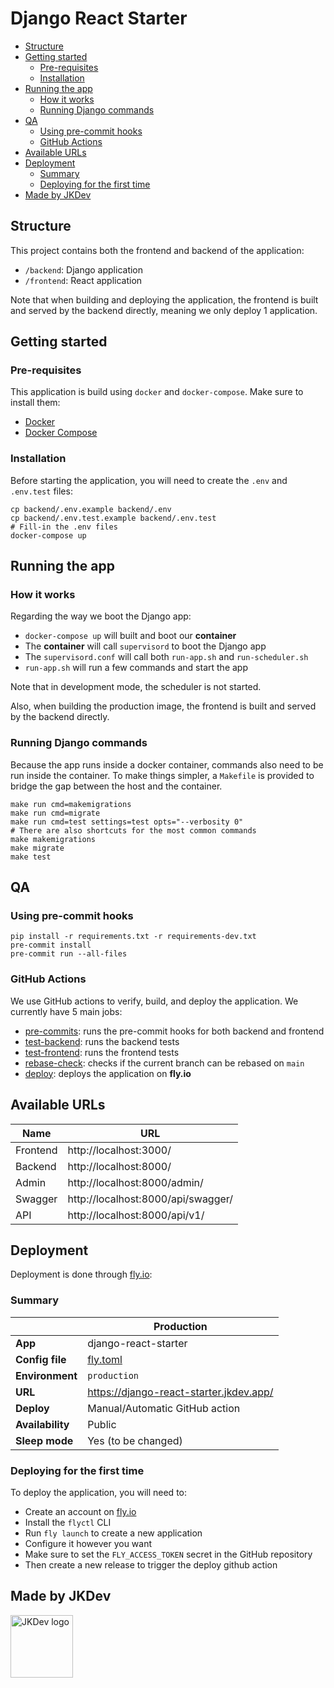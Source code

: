 # Django React Starter

- [Structure](#structure)
- [Getting started](#getting-started)
  - [Pre-requisites](#pre-requisites)
  - [Installation](#installation)
- [Running the app](#running-the-app)
  - [How it works](#how-it-works)
  - [Running Django commands](#running-django-commands)
- [QA](#qa)
  - [Using pre-commit hooks](#using-pre-commit-hooks)
  - [GitHub Actions](#github-actions)
- [Available URLs](#available-urls)
- [Deployment](#deployment)
  - [Summary](#summary)
  - [Deploying for the first time](#deploying-for-the-first-time)
- [Made by JKDev](#made-by-jkdev)

## Structure

This project contains both the frontend and backend of the application:

- `/backend`: Django application
- `/frontend`: React application

Note that when building and deploying the application, the frontend is built
and served by the backend directly, meaning we only deploy 1 application.

## Getting started

### Pre-requisites

This application is build using `docker` and `docker-compose`. Make sure to install them:

- [Docker](https://docs.docker.com/install/)
- [Docker Compose](https://docs.docker.com/compose/install/)

### Installation

Before starting the application, you will need to create the `.env` and `.env.test` files:

```shell
cp backend/.env.example backend/.env
cp backend/.env.test.example backend/.env.test
# Fill-in the .env files
docker-compose up
```

## Running the app

### How it works

Regarding the way we boot the Django app:

- `docker-compose up` will built and boot our **container**
- The **container** will call `supervisord` to boot the Django app
- The `supervisord.conf` will call both `run-app.sh` and `run-scheduler.sh`
- `run-app.sh` will run a few commands and start the app

Note that in development mode, the scheduler is not started.

Also, when building the production image, the frontend is built and served by the backend directly.

### Running Django commands

Because the app runs inside a docker container,
commands also need to be run inside the container.
To make things simpler, a `Makefile` is provided
to bridge the gap between the host and the container.

```shell
make run cmd=makemigrations
make run cmd=migrate
make run cmd=test settings=test opts="--verbosity 0"
# There are also shortcuts for the most common commands
make makemigrations
make migrate
make test
```

## QA

### Using pre-commit hooks

```shell
pip install -r requirements.txt -r requirements-dev.txt
pre-commit install
pre-commit run --all-files
```

### GitHub Actions

We use GitHub actions to verify, build, and deploy the application. We currently have 5 main jobs:

- [pre-commits](.github/workflows/pre-commits.yml): runs the pre-commit hooks for both backend and frontend
- [test-backend](.github/workflows/test-backend.yml): runs the backend tests
- [test-frontend](.github/workflows/test-frontend.yml): runs the frontend tests
- [rebase-check](.github/workflows/rebase-check.yml): checks if the current branch can be rebased on `main`
- [deploy](.github/workflows/deploy.yml): deploys the application on **fly.io**

## Available URLs

| Name     | URL                                |
|----------|------------------------------------|
| Frontend | http://localhost:3000/             |
| Backend  | http://localhost:8000/             |
| Admin    | http://localhost:8000/admin/       |
| Swagger  | http://localhost:8000/api/swagger/ |
| API      | http://localhost:8000/api/v1/      |

## Deployment

Deployment is done through [fly.io](https://fly.io/):

### Summary

|                  | Production                              |
|------------------|-----------------------------------------|
| **App**          | django-react-starter                    |
| **Config file**  | [fly.toml](fly.toml)                    |
| **Environment**  | `production`                            |
| **URL**          | https://django-react-starter.jkdev.app/ |
| **Deploy**       | Manual/Automatic GitHub action          |
| **Availability** | Public                                  |
| **Sleep mode**   | Yes (to be changed)                     |

### Deploying for the first time

To deploy the application, you will need to:

- Create an account on [fly.io](https://fly.io)
- Install the `flyctl` CLI
- Run `fly launch` to create a new application
- Configure it however you want
- Make sure to set the `FLY_ACCESS_TOKEN` secret in the GitHub repository
- Then create a new release to trigger the deploy github action

## Made by JKDev

<img alt="JKDev logo" src="https://jordan-kowal.github.io/assets/jkdev/logo.png" width="100" />
